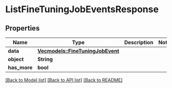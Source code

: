 # ListFineTuningJobEventsResponse

## Properties

Name | Type | Description | Notes
------------ | ------------- | ------------- | -------------
**data** | [**Vec<models::FineTuningJobEvent>**](FineTuningJobEvent.md) |  | 
**object** | **String** |  | 
**has_more** | **bool** |  | 

[[Back to Model list]](../README.md#documentation-for-models) [[Back to API list]](../README.md#documentation-for-api-endpoints) [[Back to README]](../README.md)


